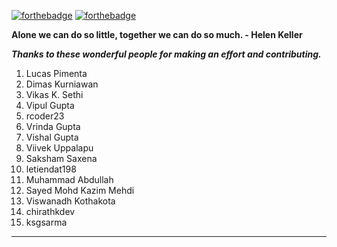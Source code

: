 [![forthebadge](https://forthebadge.com/images/badges/built-by-developers.svg)](https://forthebadge.com) [![forthebadge](https://forthebadge.com/images/badges/for-you.svg)](https://forthebadge.com)

**Alone we can do so little, together we can do so much. 
                                                                       - Helen Keller**

***Thanks to these wonderful people for making an effort and contributing.*** 

1. Lucas Pimenta
2. Dimas Kurniawan
3. Vikas K. Sethi
4. Vipul Gupta
5. rcoder23
6. Vrinda Gupta
7. Vishal Gupta
8. Viivek Uppalapu
9. Saksham Saxena
10. letiendat198
11. Muhammad Abdullah
12. Sayed Mohd Kazim Mehdi
13. Viswanadh Kothakota
14. chirathkdev
15. ksgsarma

-------------------------------------------------------------------------------------------

